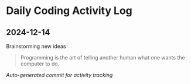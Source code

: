 # Daily Coding Activity Log

## 2024-12-14

Brainstorming new ideas

> Programming is the art of telling another human what one wants the computer to do.

*Auto-generated commit for activity tracking*

